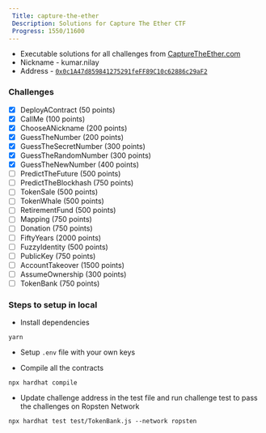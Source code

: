 ```yaml
---
 Title: capture-the-ether
 Description: Solutions for Capture The Ether CTF
 Progress: 1550/11600
---
```

* Executable solutions for all challenges from [CaptureTheEther.com](https://capturetheether.com/)
* Nickname - kumar.nilay
* Address - [`0x0c1A47d859841275291feFF89C10c62886c29aF2`](https://ropsten.etherscan.io/address/0x0c1A47d859841275291feFF89C10c62886c29aF2)

### Challenges
- [x] DeployAContract (50 points)
- [x] CallMe (100 points)
- [x] ChooseANickname (200 points)
- [x] GuessTheNumber (200 points)
- [x] GuessTheSecretNumber (300 points)
- [x] GuessTheRandomNumber (300 points)
- [x] GuessTheNewNumber (400 points)
- [ ] PredictTheFuture (500 points)
- [ ] PredictTheBlockhash (750 points)
- [ ] TokenSale (500 points)
- [ ] TokenWhale (500 points)
- [ ] RetirementFund (500 points)
- [ ] Mapping (750 points)
- [ ] Donation (750 points)
- [ ] FiftyYears (2000 points)
- [ ] FuzzyIdentity (500 points)
- [ ] PublicKey (750 points)
- [ ] AccountTakeover (1500 points)
- [ ] AssumeOwnership (300 points)
- [ ] TokenBank (750 points)

### Steps to setup in local

* Install dependencies

```
yarn
```

* Setup `.env` file with your own keys

* Compile all the contracts
```
npx hardhat compile
```

* Update challenge address in the test file and run challenge test to pass the challenges on Ropsten Network
```
npx hardhat test test/TokenBank.js --network ropsten
```